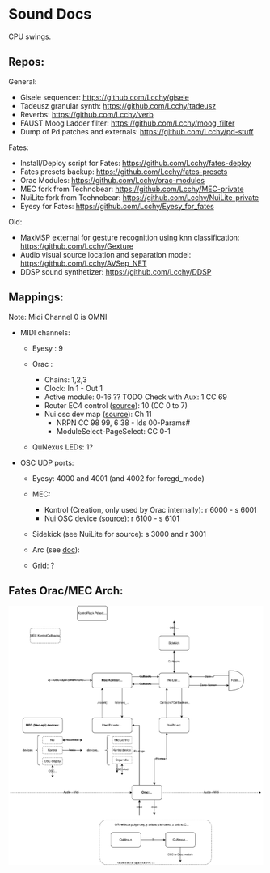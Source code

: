 # Sound Docs

CPU swings.

## Repos:

General:

- Gisele sequencer: https://github.com/Lcchy/gisele
- Tadeusz granular synth: https://github.com/Lcchy/tadeusz
- Reverbs: https://github.com/Lcchy/verb
- FAUST Moog Ladder filter: https://github.com/Lcchy/moog_filter
- Dump of Pd patches and externals: https://github.com/Lcchy/pd-stuff

Fates:

- Install/Deploy script for Fates: https://github.com/Lcchy/fates-deploy
- Fates presets backup: https://github.com/Lcchy/fates-presets
- Orac Modules: https://github.com/Lcchy/orac-modules
- MEC fork from Technobear: https://github.com/Lcchy/MEC-private
- NuiLite fork from Technobear: https://github.com/Lcchy/NuiLite-private
- Eyesy for Fates: https://github.com/Lcchy/Eyesy_for_fates

Old:

- MaxMSP external for gesture recognition using knn classification: https://github.com/Lcchy/Gexture
- Audio visual source location and separation model: https://github.com/Lcchy/AVSep_NET
- DDSP sound synthetizer: https://github.com/Lcchy/DDSP

## Mappings:

Note: Midi Channel 0 is OMNI

- MIDI channels:

  - Eyesy : 9
  - Orac :

    - Chains: 1,2,3
    - Clock: In 1 - Out 1
    - Active module: 0-16 ?? TODO Check with Aux: 1 CC 69
    - Router EC4 control ([source](https://github.com/Lcchy/orac-modules/blob/main/fates_usermodules/router/aapart/parallel_dig_mult/module.pd)): 10 (CC 0 to 7)
    - Nui osc dev map ([source](https://github.com/Lcchy/orac-modules/blob/main/fates_usermodules/router/aapart/parallel_dig_mult/module.pd)): Ch 11
      - NRPN CC 98 99, 6 38 - Ids 00-Params#
      - ModuleSelect-PageSelect: CC 0-1

  - QuNexus LEDs: 1?

- OSC UDP ports:

  - Eyesy: 4000 and 4001 (and 4002 for foregd_mode)
  - MEC:

    - Kontrol (Creation, only used by Orac internally): r 6000 - s 6001
    - Nui OSC device ([source](https://github.com/Lcchy/MEC-private/blob/d872dcad8c574281ecfb098f9e593040da49c1e1/mec-api/devices/mec_nui.cpp#L503)): r 6100 - s 6101

  - Sidekick (see NuiLite for source): s 3000 and r 3001
  - Arc (see [doc](https://monome.org/docs/serialosc/osc/)):
  - Grid: ?

## Fates Orac/MEC Arch:

![](fates_arch.svg)
